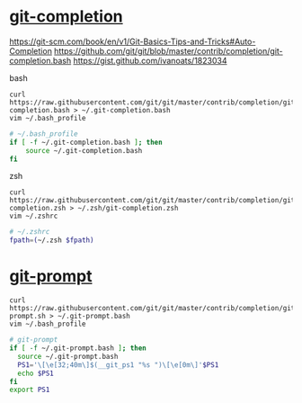 # [git-completion](https://github.com/git/git/blob/master/contrib/completion/git-completion.bash)

https://git-scm.com/book/en/v1/Git-Basics-Tips-and-Tricks#Auto-Completion
https://github.com/git/git/blob/master/contrib/completion/git-completion.bash
https://gist.github.com/ivanoats/1823034

bash

```
curl https://raw.githubusercontent.com/git/git/master/contrib/completion/git-completion.bash > ~/.git-completion.bash
vim ~/.bash_profile
```

```sh
# ~/.bash_profile
if [ -f ~/.git-completion.bash ]; then
    source ~/.git-completion.bash
fi
```

zsh

```
curl https://raw.githubusercontent.com/git/git/master/contrib/completion/git-completion.zsh > ~/.zsh/git-completion.zsh
vim ~/.zshrc
```

```sh
# ~/.zshrc
fpath=(~/.zsh $fpath)
```

# [git-prompt](https://github.com/git/git/blob/master/contrib/completion/git-prompt.sh)

```
curl https://raw.githubusercontent.com/git/git/master/contrib/completion/git-prompt.sh > ~/.git-prompt.bash
vim ~/.bash_profile
```

```sh
# git-prompt
if [ -f ~/.git-prompt.bash ]; then
  source ~/.git-prompt.bash
  PS1='\[\e[32;40m\]$(__git_ps1 "%s ")\[\e[0m\]'$PS1
  echo $PS1
fi
export PS1
```

